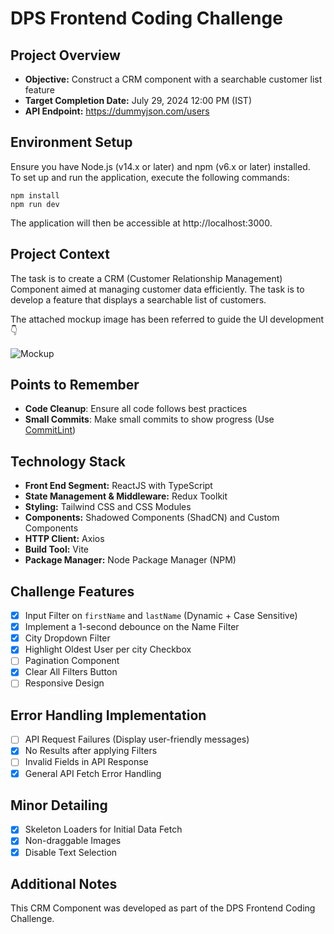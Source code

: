 # DPS Frontend Coding Challenge

## Project Overview

- **Objective:** Construct a CRM component with a searchable customer list feature
- **Target Completion Date:** July 29, 2024 12:00 PM (IST)
- **API Endpoint:** https://dummyjson.com/users

## Environment Setup

Ensure you have Node.js (v14.x or later) and npm (v6.x or later) installed.  
To set up and run the application, execute the following commands:

```
npm install
npm run dev
```

The application will then be accessible at http://localhost:3000.

## Project Context

The task is to create a CRM (Customer Relationship Management) Component aimed at managing customer data efficiently. The task is to develop a feature that displays a searchable list of customers.

The attached mockup image has been referred to guide the UI development 👇

![Mockup](images/mockup.png)

## Points to Remember

- **Code Cleanup**: Ensure all code follows best practices
- **Small Commits**: Make small commits to show progress (Use [CommitLint](https://commitlint.io/))

## Technology Stack

- **Front End Segment:** ReactJS with TypeScript
- **State Management & Middleware:** Redux Toolkit
- **Styling:** Tailwind CSS and CSS Modules
- **Components:** Shadowed Components (ShadCN) and Custom Components
- **HTTP Client:** Axios
- **Build Tool:** Vite
- **Package Manager:** Node Package Manager (NPM)

## Challenge Features

- [x] Input Filter on `firstName` and `lastName` (Dynamic + Case Sensitive)
- [x] Implement a 1-second debounce on the Name Filter
- [x] City Dropdown Filter
- [x] Highlight Oldest User per city Checkbox
- [ ] Pagination Component
- [x] Clear All Filters Button
- [ ] Responsive Design

## Error Handling Implementation

- [ ] API Request Failures (Display user-friendly messages)
- [x] No Results after applying Filters
- [ ] Invalid Fields in API Response
- [x] General API Fetch Error Handling

## Minor Detailing

- [x] Skeleton Loaders for Initial Data Fetch
- [x] Non-draggable Images
- [x] Disable Text Selection

## Additional Notes

This CRM Component was developed as part of the DPS Frontend Coding Challenge.
